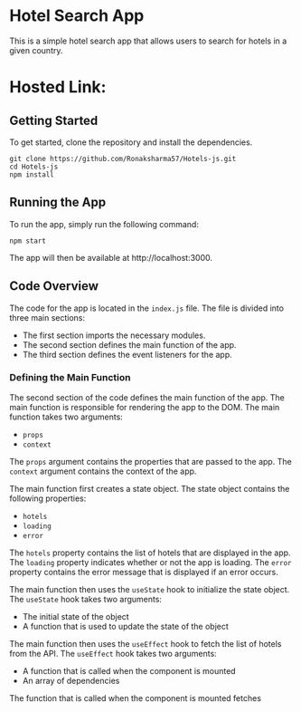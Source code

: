 
# Hotel Search App

This is a simple hotel search app that allows users to search for hotels in a given country.
# Hosted Link:

## Getting Started

To get started, clone the repository and install the dependencies.

```
git clone https://github.com/Ronaksharma57/Hotels-js.git
cd Hotels-js
npm install
```

## Running the App

To run the app, simply run the following command:

```
npm start
```

The app will then be available at http://localhost:3000.

## Code Overview

The code for the app is located in the `index.js` file. The file is divided into three main sections:

* The first section imports the necessary modules.
* The second section defines the main function of the app.
* The third section defines the event listeners for the app.



### Defining the Main Function

The second section of the code defines the main function of the app. The main function is responsible for rendering the app to the DOM. The main function takes two arguments:

* `props`
* `context`

The `props` argument contains the properties that are passed to the app. The `context` argument contains the context of the app.

The main function first creates a state object. The state object contains the following properties:

* `hotels`
* `loading`
* `error`

The `hotels` property contains the list of hotels that are displayed in the app. The `loading` property indicates whether or not the app is loading. The `error` property contains the error message that is displayed if an error occurs.

The main function then uses the `useState` hook to initialize the state object. The `useState` hook takes two arguments:

* The initial state of the object
* A function that is used to update the state of the object

The main function then uses the `useEffect` hook to fetch the list of hotels from the API. The `useEffect` hook takes two arguments:

* A function that is called when the component is mounted
* An array of dependencies

The function that is called when the component is mounted fetches
